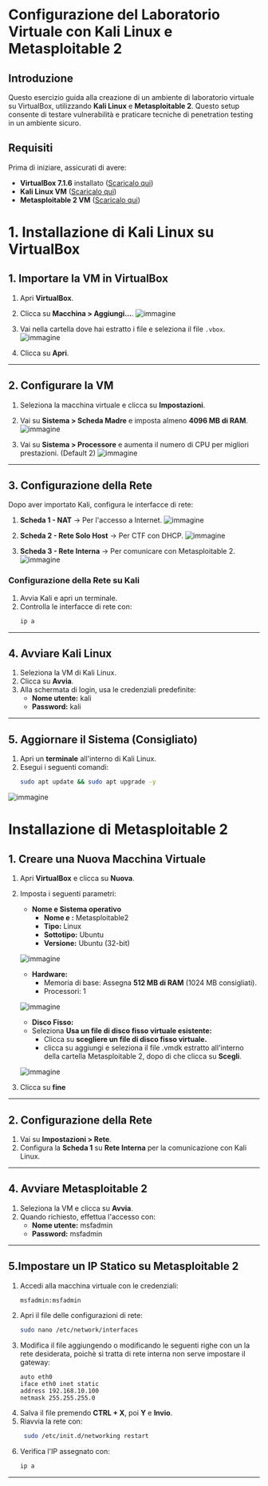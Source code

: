 # Configurazione del Laboratorio Virtuale con Kali Linux e Metasploitable 2

## Introduzione
Questo esercizio guida alla creazione di un ambiente di laboratorio virtuale su VirtualBox, utilizzando **Kali Linux** e **Metasploitable 2**. Questo setup consente di testare vulnerabilità e praticare tecniche di penetration testing in un ambiente sicuro.

## Requisiti
Prima di iniziare, assicurati di avere:

- **VirtualBox 7.1.6** installato ([Scaricalo qui](https://www.virtualbox.org/))
- **Kali Linux VM** ([Scaricalo qui](https://www.kali.org/get-kali/#kali-virtual-machines))
- **Metasploitable 2 VM** ([Scaricalo qui](https://sourceforge.net/projects/metasploitable/))

# **1. Installazione di Kali Linux su VirtualBox**

## 1. Importare la VM in VirtualBox

1. Apri **VirtualBox**.
2. Clicca su **Macchina > Aggiungi...**.
![immagine](https://github.com/user-attachments/assets/4b38de1a-3616-4ffb-a595-7e095aa5d992)

4. Vai nella cartella dove hai estratto i file e seleziona il file `.vbox`.
![immagine](https://github.com/user-attachments/assets/9ff94fef-35e6-465f-9b87-5bb9bc853dd9)

6. Clicca su **Apri**.

---

## 2. Configurare la VM

1. Seleziona la macchina virtuale e clicca su **Impostazioni**.
2. Vai su **Sistema > Scheda Madre** e imposta almeno **4096 MB di RAM**.
![immagine](https://github.com/user-attachments/assets/05f56e9f-677b-4d7e-a961-e3c844129a71)

4. Vai su **Sistema > Processore** e aumenta il numero di CPU per migliori prestazioni. (Default 2)
![immagine](https://github.com/user-attachments/assets/35628a2d-7400-4918-90a5-39c2f1ef3fb9)

---

## 3. Configurazione della Rete

Dopo aver importato Kali, configura le interfacce di rete:

1. **Scheda 1 - NAT** → Per l'accesso a Internet.
![immagine](https://github.com/user-attachments/assets/93ca835c-4538-4971-9a2e-746f11e6d569)

3. **Scheda 2 - Rete Solo Host** → Per CTF con DHCP.
![immagine](https://github.com/user-attachments/assets/9e8f156b-f355-49fb-8d73-762b3c267ee8)

5. **Scheda 3 - Rete Interna** → Per comunicare con Metasploitable 2.
![immagine](https://github.com/user-attachments/assets/cf2c5176-fb78-4160-b7ed-0c0dd4ac6b51)

### Configurazione della Rete su Kali
1. Avvia Kali e apri un terminale.
2. Controlla le interfacce di rete con:
   ```bash
   ip a
   ```
---

## 4. Avviare Kali Linux

1. Seleziona la VM di Kali Linux.
2. Clicca su **Avvia**.
3. Alla schermata di login, usa le credenziali predefinite:
   - **Nome utente:** kali
   - **Password:** kali

---

## 5. Aggiornare il Sistema (Consigliato)

1. Apri un **terminale** all'interno di Kali Linux.
2. Esegui i seguenti comandi:
   ```bash
   sudo apt update && sudo apt upgrade -y
   
   ```
![immagine](https://github.com/user-attachments/assets/b7d88072-ab50-4481-ab4a-e3af07aeef41)


# Installazione di Metasploitable 2 

## 1. Creare una Nuova Macchina Virtuale

1. Apri **VirtualBox** e clicca su **Nuova**.
2. Imposta i seguenti parametri:
   - **Nome e Sistema operativo**
      - **Nome e :** Metasploitable2
      - **Tipo:** Linux
      - **Sottotipo:** Ubuntu
      - **Versione:** Ubuntu (32-bit)
        
   ![immagine](https://github.com/user-attachments/assets/20a37d9f-c8aa-4920-9413-1e0ab8d76d9e)

   - **Hardware:**
      - Memoria di base: Assegna **512 MB di RAM** (1024 MB consigliati).
      - Processori: 1
    
   ![immagine](https://github.com/user-attachments/assets/42c35f39-1242-49fb-93ec-c3376018c031)

   - **Disco Fisso:**
   - Seleziona **Usa un file di disco fisso virtuale esistente:**
      - Clicca su **scegliere un file di disco fisso virtuale.**
      - clicca su aggiungi e seleziona il file .vmdk estratto all'interno della cartella Metasploitable 2, dopo di che clicca su **Scegli**.
        
   ![immagine](https://github.com/user-attachments/assets/5a9daa89-cf78-41f8-9cdb-a28b83a98aaf)

3. Clicca su **fine**

---

## 2. Configurazione della Rete

1. Vai su **Impostazioni > Rete**.
2. Configura la **Scheda 1** su **Rete Interna** per la comunicazione con Kali Linux.

---

## 4. Avviare Metasploitable 2

1. Seleziona la VM e clicca su **Avvia**.
2. Quando richiesto, effettua l'accesso con:
   - **Nome utente:** msfadmin
   - **Password:** msfadmin

---

## 5.Impostare un IP Statico su Metasploitable 2

1. Accedi alla macchina virtuale con le credenziali:
   ```bash
   msfadmin:msfadmin
   ```
2. Apri il file delle configurazioni di rete:
   ```bash
   sudo nano /etc/network/interfaces
   ```
3. Modifica il file aggiungendo o modificando le seguenti righe con un la rete desiderata, poichè si tratta di rete interna non serve impostare il gateway:
   ```plaintext
   auto eth0
   iface eth0 inet static
   address 192.168.10.100
   netmask 255.255.255.0
   ```
4. Salva il file premendo **CTRL + X**, poi **Y** e **Invio**.
5. Riavvia la rete con:
   ```bash
    sudo /etc/init.d/networking restart
   ```
6. Verifica l'IP assegnato con:
   ```bash
   ip a
   ```

---



   
